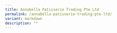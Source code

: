 ```yaml
---
title: Annabella Patisserie Trading Pte Ltd
permalink: /annabella-patisserie-trading-pte-ltd/
variant: markdown
description: ""
---
```

